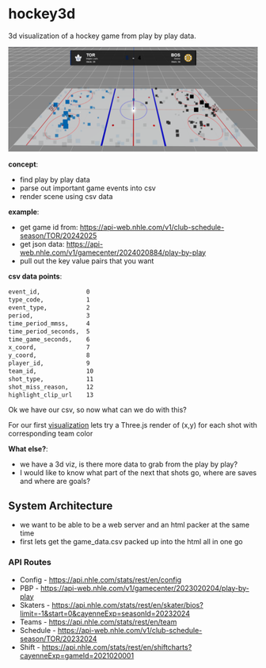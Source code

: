 # hockey3d
3d visualization of a hockey game from play by play data.

![](hockey3ddemo.png)

**concept**:
- find play by play data
- parse out important game events into csv
- render scene using csv data

**example**:
- get game id from: https://api-web.nhle.com/v1/club-schedule-season/TOR/20242025
- get json data: https://api-web.nhle.com/v1/gamecenter/2024020884/play-by-play
- pull out the key value pairs that you want

**csv data points**:
```
event_id,             0
type_code,            1
event_type,           2
period,               3
time_period_mmss,     4
time_period_seconds,  5
time_game_seconds,    6
x_coord,              7
y_coord,              8
player_id,            9
team_id,              10
shot_type,            11
shot_miss_reason,     12
highlight_clip_url    13
```

Ok we have our csv, so now what can we do with this?

For our first [visualization](https://stezup.dev/hokej) lets try a Three.js render of (x,y) for each shot with corresponding team color 

**What else?**:
- we have a 3d viz, is there more data to grab from the play by play?
- I would like to know what part of the next that shots go, where are saves and where are goals?

## System Architecture
- we want to be able to be a web server and an html packer at the same time
- first lets get the game_data.csv packed up into the html all in one go



### API Routes
- Config - https://api.nhle.com/stats/rest/en/config
- PBP - https://api-web.nhle.com/v1/gamecenter/2023020204/play-by-play
- Skaters	- https://api.nhle.com/stats/rest/en/skater/bios?limit=-1&start=0&cayenneExp=seasonId=20232024
- Teams - https://api.nhle.com/stats/rest/en/team
- Schedule - https://api-web.nhle.com/v1/club-schedule-season/TOR/20232024
- Shift - https://api.nhle.com/stats/rest/en/shiftcharts?cayenneExp=gameId=2021020001
